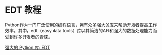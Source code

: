 # EDT 教程

<show-structure depth="3"/>

Python作为一门广泛使用的编程语言，拥有众多强大的库来帮助开发者提高工作效率。其中，edt（easy data tools）库以其简洁的API和强大的数据处理能力而受到许多开发者的青睐。

<seealso>
<category ref="ref_docs">
    <a href="https://mp.weixin.qq.com/s/QDLMgiMoTjYLFxksORmtkQ">强大的 Python 库: EDT</a>
</category>
<category ref="ref_github">
</category>
<category ref="ref_issues">
</category>
<category ref="ref_hf">
</category>
<category ref="ref_ms">
</category>
</seealso>

